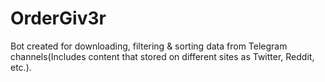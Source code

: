 # OrderGiv3r

Bot created for downloading, filtering & sorting data from Telegram channels(Includes content that stored on different sites as Twitter, Reddit, etc.).
